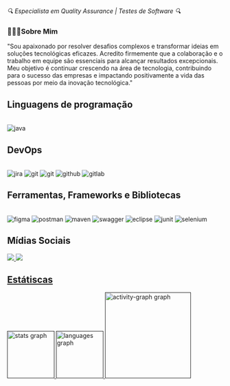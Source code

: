 *🔍 Especialista em Quality Assurance | Testes de Software 🔍*

### 💁🏻‍♀️Sobre Mim

<p align="left">"Sou apaixonado por resolver desafios complexos e transformar ideias em soluções tecnológicas eficazes. Acredito firmemente que a colaboração e o trabalho em equipe são essenciais para alcançar resultados excepcionais. Meu objetivo é continuar crescendo na área de tecnologia, contribuindo para o sucesso das empresas e impactando positivamente a vida das pessoas por meio da inovação tecnológica."</p>

## Linguagens de programação

<div style="display: inline_block"><br/>
<img aling="center" alt="java" src="https://img.shields.io/badge/Java-ED8B00?style=for-the-badge&logo=openjdk&logoColor=white">

## DevOps

<div style="display: inline_block"><br/>
    <img aling="center" alt="jira" src="https://img.shields.io/badge/Jira-0052CC?style=for-the-badge&logo=Jira&logoColor=white">
    <img aling="center" alt="git" src="https://img.shields.io/badge/Docker-2CA5E0?style=for-the-badge&logo=docker&logoColor=white">
    <img aling="center" alt="git" src="https://img.shields.io/badge/GIT-E44C30?style=for-the-badge&logo=git&logoColor=white">
    <img aling="center" alt="github" src="https://img.shields.io/badge/GitHub-100000?style=for-the-badge&logo=github&logoColor=white">
    <img aling="center" alt="gitlab" src="https://img.shields.io/badge/GitLab-330F63?style=for-the-badge&logo=gitlab&logoColor=white">
</div>

## Ferramentas, Frameworks e Bibliotecas

<div style="display: inline_block"><br/>
    <img aling="center" alt="figma" src="https://img.shields.io/badge/Figma-F24E1E?style=for-the-badge&logo=figma&logoColor=white">
    <img aling="center" alt="postman" src="https://img.shields.io/badge/Postman-FF6C37?style=for-the-badge&logo=Postman&logoColor=white">
    <img aling="center" alt="maven" src="https://img.shields.io/badge/apache_maven-C71A36?style=for-the-badge&logo=apachemaven&logoColor=white">
    <img aling="center" alt="swagger" src="https://img.shields.io/badge/Swagger-85EA2D?style=for-the-badge&logo=Swagger&logoColor=white">
    <img aling="center" alt="eclipse" src="https://img.shields.io/badge/Eclipse-2C2255?style=for-the-badge&logo=eclipse&logoColor=white">
    <img aling="center" alt="junit" src="https://img.shields.io/badge/Junit5-25A162?style=for-the-badge&logo=junit5&logoColor=white">
    <img aling="center" alt="selenium" src="https://img.shields.io/badge/Selenium-43B02A?style=for-the-badge&logo=Selenium&logoColor=white">
</div>

## Mídias Sociais

<div>
<a href="https://www.linkedin.com/in/vitor-rodrigues-qa">
    <img src="https://img.shields.io/badge/linkedin-%230077B5.svg?style=for-the-badge&logo=linkedin&logoColor=white" />
   
  <a href="">
    <img src="https://img.shields.io/badge/Instagram-%23E4405F.svg?style=for-the-badge&logo=Instagram&logoColor=white" />
</div>

## Estátiscas

<div align="left">
  <img src="https://github-readme-stats.vercel.app/api?username=VitorInQuality&hide_title=false&hide_rank=false&show_icons=true&include_all_commits=true&count_private=true&disable_animations=false&theme=react&locale=en&hide_border=false&order=1" height="110" alt="stats graph"  />
  <img src="https://github-readme-stats.vercel.app/api/top-langs?username=VitorInQuality&locale=en&hide_title=false&layout=compact&card_width=320&langs_count=5&theme=react&hide_border=false&order=2" height="110" alt="languages graph"  />
  <img src="https://github-readme-activity-graph.vercel.app/graph?username=VitorInQuality&radius=16&theme=react&area=true&order=5" height="200" alt="activity-graph graph"  />
</div>



   
  




